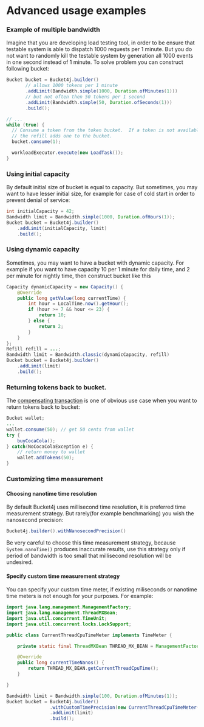 # Advanced usage examples

### Example of multiple bandwidth

Imagine that you are developing load testing tool, in order to be ensure that testable system is able to dispatch 1000 requests per 1 minute.
But you do not want to randomly kill the testable system by generation all 1000 events in one second instead of 1 minute. 
To solve problem you can construct following bucket:
```java
Bucket bucket = Bucket4j.builder()
       // allows 1000 tokens per 1 minute
       .addLimit(Bandwidth.simple(1000, Duration.ofMinutes(1)))
       // but not often then 50 tokens per 1 second
       .addLimit(Bandwidth.simple(50, Duration.ofSeconds(1)))
       .build();

// ...
while (true) {
  // Consume a token from the token bucket.  If a token is not available this method will block until
  // the refill adds one to the bucket.
  bucket.consume(1);

  workloadExecutor.execute(new LoadTask());
}
```

### Using initial capacity  

By default initial size of bucket is equal to capacity. 
But sometimes, you may want to have lesser initial size, for example for case of cold start in order to prevent denial of service: 

```java
int initialCapacity = 42;
Bandwidth limit = Bandwidth.simple(1000, Duration.ofHours(1));
Bucket bucket = Bucket4j.builder()
    .addLimit(initialCapacity, limit)
    .build();
```

### Using dynamic capacity  

Sometimes, you may want to have a bucket with dynamic capacity. For example if you want to have capacity 10 per 1 minute for daily time,
and 2 per minute for nightly time, then construct bucket like this

```java
Capacity dynamicCapacity = new Capacity() {
    @Override
    public long getValue(long currentTime) {
        int hour = LocalTime.now().getHour();
        if (hour >= 7 && hour <= 23) {
            return 10;    
        } else {
            return 2;
        }
    }
};
Refill refill = ...;
Bandwidth limit = Bandwidth.classic(dynamicCapacity, refill)
Bucket bucket = Bucket4j.builder()
    .addLimit(limit)
    .build();
```

### Returning tokens back to bucket.
The [compensating transaction](https://en.wikipedia.org/wiki/Compensating_transaction) is one of obvious use case when you want to return tokens back to bucket:
```java
Bucket wallet;
...
wallet.consume(50); // get 50 cents from wallet
try {
    buyCocaCola();
} catch(NoCocaColaException e) {
    // return money to wallet
    wallet.addTokens(50);
}
```

### Customizing time measurement
#### Choosing nanotime time resolution
By default Bucket4j uses millisecond time resolution, it is preferred time measurement strategy. 
But rarely(for example benchmarking) you wish the nanosecond precision:
``` java
Bucket4j.builder().withNanosecondPrecision()
```
Be very careful to choose this time measurement strategy, because ```System.nanoTime()``` produces inaccurate results, 
use this strategy only if period of bandwidth is too small that millisecond resolution will be undesired.
   
#### Specify custom time measurement strategy
You can specify your custom time meter, if existing miliseconds or nanotime time meters is not enough for your purposes. For example:

```java
import java.lang.management.ManagementFactory;
import java.lang.management.ThreadMXBean;
import java.util.concurrent.TimeUnit;
import java.util.concurrent.locks.LockSupport;

public class CurrentThreadCpuTimeMeter implements TimeMeter {

    private static final ThreadMXBean THREAD_MX_BEAN = ManagementFactory.getThreadMXBean();

    @Override
    public long currentTimeNanos() {
        return THREAD_MX_BEAN.getCurrentThreadCpuTime();
    }

}

Bandwidth limit = Bandwidth.simple(100, Duration.ofMinutes(1));
Bucket bucket = Bucket4j.builder()
                .withCustomTimePrecision(new CurrentThreadCpuTimeMeter())
                .addLimit(limit)
                .build();
```